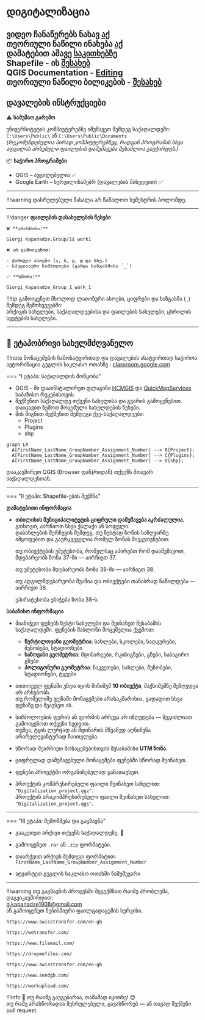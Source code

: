 <!-- https://cloud.mail.ru/public/js3t/PQ6wiuvrC -->
# დიგიტალიზაცია

ვიდეო ჩანაწერებს ნახავ [აქ](https://ezdanapak.github.io/GTU-GIS/GIS_SKA/Videos/) <br>
თეორიული ნაწილი ინახება [აქ](https://ezdanapak.github.io/GTU-GIS/GIS_SKA/Theory/Digitization/) <br>
დამატებით ამავე [საკითხებზე](https://ezdanapak.github.io/GTU-GIS/GIS_SKA/Theory/Project_file/) <br>
Shapefile - ის [შესახებ](https://ezdanapak.github.io/GTU-GIS/GIS_SKA/Theory/Shapefile/) <br>
QGIS Documentation - [Editing](https://docs.qgis.org/3.40/en/docs/user_manual/working_with_vector/editing_geometry_attributes.html) <br>
თეორიული ნაწილი ბილიკების - [შესახებ](https://ezdanapak.github.io/GTU-GIS/GIS_SKA/Theory/Path/)
---
## დავალების ინსტრუქციები

⚠️ **სამუშაო გარემო**

უნივერსიტეტის კომპიუტერებზე იმუშავეთ შემდეგ საქაღალდეში:  
`C:\Users\Public\` ან `C:\Users\Public\Documents`  
*(რეკომენდებულია პირად კომპიუტერებზეც, რადგან პროგრამას სხვა ადგილას არსებული ფაილების დამუშავება შესაძლოა გაუჭირდეს.)*

📦 **საჭირო პროგრამები**

* QGIS – აუცილებელია ✅  
* Google Earth – სურვილისამებრ (დავალების მიხედვით) ✅  

---

!!!warning
    დასრულებული მასალა არ წაშალოთ სემესტრის ბოლომდე.
    
---

!!!danger 
    **ფაილების დასახელების წესები**

    ❌ **არასწორი:**  

    Giorgi Kapanadze.Group/1$ work1  

    ❌ არ გამოიყენოთ:

    - ქართული ასოები (ა, ბ, გ, დ და სხვ.)  
    - სპეციალური სიმბოლოები (გარდა ხაზგასმისა `_`)

    ✅ **სწორი:**  

    Giorgi_Kapanadze_Group_1_work_1  

!!!tip
    გამოიყენეთ მხოლოდ ლათინური ასოები, ციფრები და ხაზგასმა (`_`) შემდეგ შემთხვევებში:  
    არქივის სახელები, საქაღალდეებისა და ფაილების სახელები, ცხრილის სვეტების სახელები.

---

## 📘 ეტაპობრივი სახელმძღვანელო

!!!note
    მონაცემების ჩამოსატვირთად და დავალების ასატვირთად საჭიროა ავტორიზაცია გუგლის საკლასო ოთახზე
     : [classroom.google.com](https://classroom.google.com/)

=== "I ეტაპი: საქაღალდის მოწყობა"
* QGIS - ში დააინსტალირეთ ფლაგინი [HCMGIS](https://plugins.qgis.org/plugins/HCMGIS/) და 
[QuickMapServices](https://plugins.qgis.org/plugins/quick_map_services/) საბაზისო რუკებისთვის.
* შექმენით საქაღალდე თქვენი სახელისა და გვარის გამოყენებით. დაიცავით ზემოთ მოცემული სახელდების წესები.
* მის შიგნით შექმენით შემდეგი ქვე-საქაღალდეები:  
  - Project  
  - Plugins
  - shp  

```mermaid
graph LR
  A[FirstName_LastName_GroupNumber_Assignment_Number] --> B{Project};
  A[FirstName_LastName_GroupNumber_Assignment_Number] --> C{Plugins};
  A[FirstName_LastName_GroupNumber_Assignment_Number] --> D{shp};
```

დააკავშირეთ QGIS (Browser ფანჯრიდან) თქვენს მთავარ საქაღალდესთან.

---

=== "II ეტაპი: Shapefile-ების შექმნა"

**დამატებითი ინფორმაცია**

* **თბილისის მუნიციპალიტეტის ციფრული დამუშავება აკრძალულია.** გთხოვთ, აირჩიოთ სხვა ქალაქი ან სოფელი.  
დასახლების შერჩევის შემდეგ, თუ ზუსტად ზონის საზღვარზე იმყოფებით და გაურკვეველია რომელ ზონას მიეკუთვნებით:

    თუ ობიექტების უმეტესობა, რომელსაც აპირებთ რომ დაამუშავოთ, მდებარეობს ზონა 37-ში — აირჩიეთ 37.

    თუ უმეტესობა მდებარეობს ზონა 38-ში — აირჩიეთ 38.

    თუ ადგილმდებარეობა შუაშია და ობიექტები თანაბრად ნაწილდება — აირჩიეთ 38.

    უპირატესობა ენიჭება ზონა 38-ს.

**საბაზისო ინფორმაცია**

* მიანიჭეთ ფენებს ზუსტი სახელები და შეინახეთ შესაბამის საქაღალდეში. ფენების შაბლონი მოცემულია ქვემოთ:
    - **წერტილოვანი გეომეტრია**: სახლები, სკოლები, სადგურები, შენობები, სტადიონები
    - **ხაზოვანი გეომეტრია**: მდინარეები, რკინიგზები, გზები, საბაგირო გზები
    - **პოლიგონური გეომეტრია**: ნაკვეთები, სახლები, შენობები, სტადიონები, ტყეები

* თითოეულ ფენაში უნდა იყოს მინიმუმ **10 ობიექტი**, მაქსიმუმზე შეზღუდვა არ არსებობს.  
თუ რომელიმე ფენაში მონაცემები არასაკმარისია, გადადით სხვა ფენაზე და შეავსეთ ის.

* სიმბოლოების ფერის ან ფორმის არჩევა არ იზღუდება — შეგიძლიათ გამოიყენოთ თქვენი ხედვით.  
თუმცა, ტყის ლურჯად ან მდინარის მწვანედ აღნიშვნა არარელევანტურად ჩაითვლება.

* სწორად შეარჩიეთ მონაცემებისთვის შესაბამისი **UTM ზონა**.

* ციფრულად დამუშავებული მონაცემები ფენებში სწორად შეინახეთ.

* ფენები პროექტში ორგანიზებულად განათავსეთ.

* პროექტის კომპრესირებული ფაილი შეინახეთ სახელით: `"Digitalization_project.qgz"`.  
პროექტის არაკომპრესირებული ფაილი შეინახეთ სახელით: `"Digitalization_project.qgs"`.


---

=== "III ეტაპი: შემოწმება და გაგზავნა"
* გააკეთეთ არქივი თქვენს საქაღალდეზე. 💾
* გამოიყენეთ `.rar` ან `.zip` ფორმატები.
* დაარქვით არქივს შემდეგი ფორმატით:  
  `FirstName_LastName_GroupNumber_Assignment_Number`

* ატვირტეთ გუგლის საკლასო ოთახში ნამუშევარი

---

!!!warning
    თუ გაგზავნის პროცესში შეგექმნათ რაიმე პრობლემა, დაგვიკავშირდით:  
    g.kapanadze1908@gmail.com  
    ან გამოიყენეთ ნებისმიერი ფაილგადაცემის სერვისი. <br>

    https://www.swisstransfer.com/en-gb

    https://wetransfer.com/

    https://www.filemail.com/

    https://dropmefiles.com/

    https://www.swisstransfer.com/en-gb

    https://www.sendgb.com/

    https://workupload.com/ 

!!!info
    📌 თუ რაიმე გაუგებარია, თამამად იკითხე! 😊  
    თუ რამე არასწორადაა შესრულებული, გავასწორებ — ან თავად შექმენი pull request. 